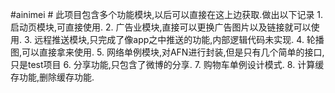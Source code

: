 #ainimei
    # 此项目包含多个功能模块,以后可以直接在这上边获取.做出以下记录
    1. 启动页模块,可直接使用.
    2. 广告业模块,直接可以更换广告图片以及链接就可以使用.
    3. 远程推送模块,只完成了像app之中推送的功能,内部逻辑代码未实现.
    4. 轮播图,可以直接拿来使用.
    5. 网络单例模块,对AFN进行封装,但是只有几个简单的接口,只是test项目
    6. 分享功能,只包含了微博的分享.
    7. 购物车单例设计模式.
    8. 计算缓存功能,删除缓存功能.
